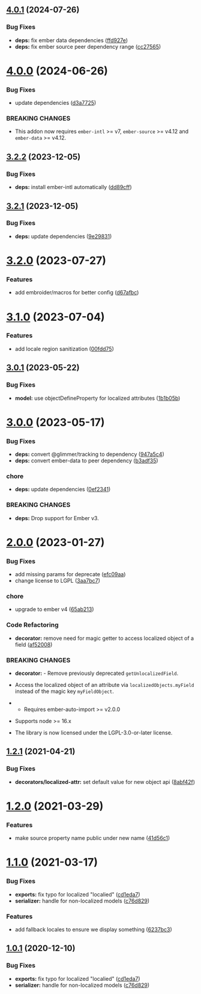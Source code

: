 ## [4.0.1](https://github.com/projectcaluma/ember-localized-model/compare/v4.0.0...v4.0.1) (2024-07-26)


### Bug Fixes

* **deps:** fix ember data dependencies ([ffd927e](https://github.com/projectcaluma/ember-localized-model/commit/ffd927e1ce5f9eb1efb5f2ec88f7508e5ec158a7))
* **deps:** fix ember source peer dependency range ([cc27565](https://github.com/projectcaluma/ember-localized-model/commit/cc27565242f9e8bf54f810c432adc9faf2b603af))

# [4.0.0](https://github.com/projectcaluma/ember-localized-model/compare/v3.2.2...v4.0.0) (2024-06-26)


### Bug Fixes

* update dependencies ([d3a7725](https://github.com/projectcaluma/ember-localized-model/commit/d3a7725d9824209fcffb711934b1f324eb272bb4))


### BREAKING CHANGES

* This addon now requires `ember-intl` >= v7,
`ember-source` >= v4.12 and `ember-data` >= v4.12.

## [3.2.2](https://github.com/projectcaluma/ember-localized-model/compare/v3.2.1...v3.2.2) (2023-12-05)


### Bug Fixes

* **deps:** install ember-intl automatically ([dd89cff](https://github.com/projectcaluma/ember-localized-model/commit/dd89cff953e98770c8e8c8cb67958a391aee2484))

## [3.2.1](https://github.com/projectcaluma/ember-localized-model/compare/v3.2.0...v3.2.1) (2023-12-05)


### Bug Fixes

* **deps:** update dependencies ([9e29831](https://github.com/projectcaluma/ember-localized-model/commit/9e298315e7d6071ea1ead9cd2b6f03bbb2d437c9))

# [3.2.0](https://github.com/projectcaluma/ember-localized-model/compare/v3.1.0...v3.2.0) (2023-07-27)


### Features

* add embroider/macros for better config ([d67afbc](https://github.com/projectcaluma/ember-localized-model/commit/d67afbcb52ae5b87dcec699d1b47d78908bf7532))

# [3.1.0](https://github.com/projectcaluma/ember-localized-model/compare/v3.0.1...v3.1.0) (2023-07-04)


### Features

* add locale region sanitization ([00fdd75](https://github.com/projectcaluma/ember-localized-model/commit/00fdd7558dc090f2f24f24148c4a813182909a81))

## [3.0.1](https://github.com/projectcaluma/ember-localized-model/compare/v3.0.0...v3.0.1) (2023-05-22)


### Bug Fixes

* **model:** use objectDefineProperty for localized attributes ([1b1b05b](https://github.com/projectcaluma/ember-localized-model/commit/1b1b05b150e175befda6942dfea8b12a974e7252))

# [3.0.0](https://github.com/projectcaluma/ember-localized-model/compare/v2.0.0...v3.0.0) (2023-05-17)


### Bug Fixes

* **deps:** convert @glimmer/tracking to dependency ([947a5c4](https://github.com/projectcaluma/ember-localized-model/commit/947a5c4f80096e6b8391c24d822523eb568c1350))
* **deps:** convert ember-data to peer dependency ([b3adf35](https://github.com/projectcaluma/ember-localized-model/commit/b3adf353dfb53886598ac8db998a55dbe49b63c4))


### chore

* **deps:** update dependencies ([0ef2341](https://github.com/projectcaluma/ember-localized-model/commit/0ef2341e9008041ae2e4f477d35455350dff1e40))


### BREAKING CHANGES

* **deps:** Drop support for Ember v3.

# [2.0.0](https://github.com/projectcaluma/ember-localized-model/compare/v1.2.1...v2.0.0) (2023-01-27)


### Bug Fixes

* add missing params for deprecate ([efc09aa](https://github.com/projectcaluma/ember-localized-model/commit/efc09aa9e8748b297d0c4b41426995d01bad6831))
* change license to LGPL ([3aa7bc7](https://github.com/projectcaluma/ember-localized-model/commit/3aa7bc74547e0e9f910c7f9f0a96093a4bcee47e))


### chore

* upgrade to ember v4 ([65ab213](https://github.com/projectcaluma/ember-localized-model/commit/65ab2130dc9b02d197737daa80e83c197fa5e9d2))


### Code Refactoring

* **decorator:** remove need for magic getter to access localized object of a field ([af52008](https://github.com/projectcaluma/ember-localized-model/commit/af520080663d38c349bc232ccbf73d4e32d94055))


### BREAKING CHANGES

* **decorator:** - Remove previously deprecated `getUnlocalizedField`.
- Access the localized object of an attribute via `localizedObjects.myField` instead of the magic key `myFieldObject`.
* - Requires ember-auto-import >= v2.0.0
- Supports node >= 16.x
* The library is now licensed under the LGPL-3.0-or-later license.

## [1.2.1](https://github.com/projectcaluma/ember-localized-model/compare/v1.2.0...v1.2.1) (2021-04-21)

### Bug Fixes

- **decorators/localized-attr:** set default value for new object api ([8abf42f](https://github.com/projectcaluma/ember-localized-model/commit/8abf42f2b3bb30d55da6b35d1e41c676e152fbc3))

# [1.2.0](https://github.com/projectcaluma/ember-localized-model/compare/v1.1.0...v1.2.0) (2021-03-29)

### Features

- make source property name public under new name ([41d56c1](https://github.com/projectcaluma/ember-localized-model/commit/41d56c1e8fab000b6cbc313891d0c666482403cf))

# [1.1.0](https://github.com/projectcaluma/ember-localized-model/compare/v1.0.0...v1.1.0) (2021-03-17)

### Bug Fixes

- **exports:** fix typo for localized "localied" ([cd1eda7](https://github.com/projectcaluma/ember-localized-model/commit/cd1eda7a78cd221f89afb0c9a232d15941be39cd))
- **serializer:** handle for non-localized models ([c76d829](https://github.com/projectcaluma/ember-localized-model/commit/c76d82989e967deb4acdccaaa2d1a88e86af1a06))

### Features

- add fallback locales to ensure we display something ([6237bc3](https://github.com/projectcaluma/ember-localized-model/commit/6237bc3d170099b54be5d4399e591c395c7e3627))

## [1.0.1](https://github.com/projectcaluma/ember-localized-model/compare/v1.0.0...v1.0.1) (2020-12-10)

### Bug Fixes

- **exports:** fix typo for localized "localied" ([cd1eda7](https://github.com/projectcaluma/ember-localized-model/commit/cd1eda7a78cd221f89afb0c9a232d15941be39cd))
- **serializer:** handle for non-localized models ([c76d829](https://github.com/projectcaluma/ember-localized-model/commit/c76d82989e967deb4acdccaaa2d1a88e86af1a06))
